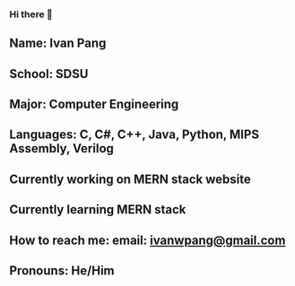 ### Hi there 👋
## Name: Ivan Pang
## School: SDSU
## Major: Computer Engineering
## Languages: C, C#, C++, Java, Python, MIPS Assembly, Verilog
## Currently working on MERN stack website
## Currently learning MERN stack 
## How to reach me: email: ivanwpang@gmail.com
## Pronouns: He/Him
<!--
**ivanwpang/ivanwpang** is a ✨ _special_ ✨ repository because its `README.md` (this file) appears on your GitHub profile.

Here are some ideas to get you started:

- 🔭 I’m currently working on ...
- 🌱 I’m currently learning ...
- 👯 I’m looking to collaborate on ...
- 🤔 I’m looking for help with ...
- 💬 Ask me about ...
- 📫 How to reach me: ...
- 😄 Pronouns: ...
- ⚡ Fun fact: ...
-->
